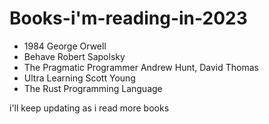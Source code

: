 # Books-i'm-reading-in-2023

- 1984 George Orwell 
- Behave Robert Sapolsky 
- The Pragmatic Programmer Andrew Hunt, David Thomas
- Ultra Learning Scott Young
- The Rust Programming Language
  

i'll keep updating as i read more books 
